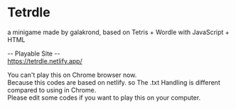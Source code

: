 # Tetrdle
a minigame made by galakrond, based on Tetris + Wordle with JavaScript + HTML

-- Playable Site --  
https://tetrdle.netlify.app/

You can't play this on Chrome browser now.  
Because this codes are based on netlify. so The .txt Handling is different compared to using in Chrome.  
Please edit some codes if you want to play this on your computer.
